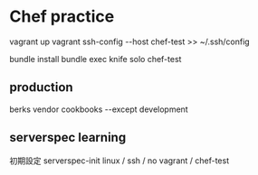 # Chef practice

vagrant up
vagrant ssh-config --host chef-test >> ~/.ssh/config

bundle install
bundle exec knife solo chef-test

## production
berks vendor cookbooks --except development


## serverspec learning
初期設定
serverspec-init
linux / ssh / no vagrant / chef-test
